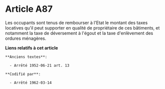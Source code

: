 # Article A87

Les occupants sont tenus de rembourser à l'Etat le montant des taxes locatives qu'il peut supporter en qualité de
propriétaire de ces bâtiments, et notamment la taxe de déversement à l'égout et la taxe d'enlèvement des ordures ménagères.

**Liens relatifs à cet article**

	**Anciens textes**:

	  - Arrêté 1952-06-21 art. 13

	**Codifié par**:

	  - Arrêté 1962-03-14
